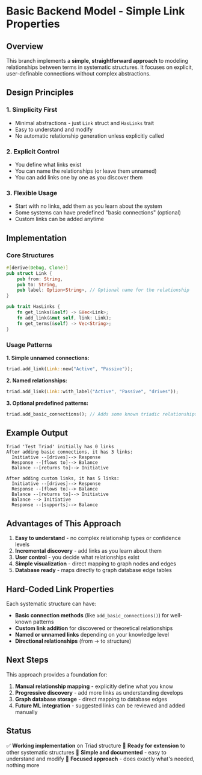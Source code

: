 # Basic Backend Model - Simple Link Properties

## Overview
This branch implements a **simple, straightforward approach** to modeling relationships between terms in systematic structures. It focuses on explicit, user-definable connections without complex abstractions.

## Design Principles

### 1. **Simplicity First**
- Minimal abstractions - just `Link` struct and `HasLinks` trait
- Easy to understand and modify
- No automatic relationship generation unless explicitly called

### 2. **Explicit Control**
- You define what links exist
- You can name the relationships (or leave them unnamed)
- You can add links one by one as you discover them

### 3. **Flexible Usage**
- Start with no links, add them as you learn about the system
- Some systems can have predefined "basic connections" (optional)
- Custom links can be added anytime

## Implementation

### Core Structures
```rust
#[derive(Debug, Clone)]
pub struct Link {
    pub from: String,
    pub to: String,
    pub label: Option<String>, // Optional name for the relationship
}

pub trait HasLinks {
    fn get_links(&self) -> &Vec<Link>;
    fn add_link(&mut self, link: Link);
    fn get_terms(&self) -> Vec<String>;
}
```

### Usage Patterns

**1. Simple unnamed connections:**
```rust
triad.add_link(Link::new("Active", "Passive"));
```

**2. Named relationships:**
```rust
triad.add_link(Link::with_label("Active", "Passive", "drives"));
```

**3. Optional predefined patterns:**
```rust
triad.add_basic_connections(); // Adds some known triadic relationships
```

## Example Output

```
Triad 'Test Triad' initially has 0 links
After adding basic connections, it has 3 links:
  Initiative --[drives]--> Response
  Response --[flows to]--> Balance
  Balance --[returns to]--> Initiative

After adding custom links, it has 5 links:
  Initiative --[drives]--> Response
  Response --[flows to]--> Balance
  Balance --[returns to]--> Initiative
  Balance --> Initiative
  Response --[supports]--> Balance
```

## Advantages of This Approach

1. **Easy to understand** - no complex relationship types or confidence levels
2. **Incremental discovery** - add links as you learn about them
3. **User control** - you decide what relationships exist
4. **Simple visualization** - direct mapping to graph nodes and edges
5. **Database ready** - maps directly to graph database edge tables

## Hard-Coded Link Properties

Each systematic structure can have:

- **Basic connection methods** (like `add_basic_connections()`) for well-known patterns
- **Custom link addition** for discovered or theoretical relationships
- **Named or unnamed links** depending on your knowledge level
- **Directional relationships** (from -> to structure)

## Next Steps

This approach provides a foundation for:
1. **Manual relationship mapping** - explicitly define what you know
2. **Progressive discovery** - add more links as understanding develops
3. **Graph database storage** - direct mapping to database edges
4. **Future ML integration** - suggested links can be reviewed and added manually

## Status

✅ **Working implementation** on Triad structure
🔄 **Ready for extension** to other systematic structures
📝 **Simple and documented** - easy to understand and modify
🎯 **Focused approach** - does exactly what's needed, nothing more 